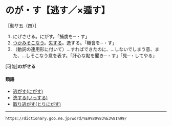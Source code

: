 # のが・す【逃す／×遁す】

［動サ五（四）］
1. にげさせる。にがす。「捕虜を─・す」
2. [つかみ](つかむ（掴む／攫む）)[そこなう](そこなう（損なう／害う）)。[失する](しっする（失する）)。逸する。「機會を─・す」
3. （動詞の連用形に付いて）…すればできたのに、…しないでしまう意、また、…しそこなう意を表す。「肝心な點を聞き─・す」「見─・してやる」
    

\[可能\]**のがせる**

#### 類語

-   [逃がす(にがす)](にがす（逃がす）)
-   [逸する(いっする)](https://dictionary.goo.ne.jp/word/%E9%80%B8%E3%81%99%E3%82%8B/#jn-13378)
-   [取り逃がす(とりにがす)](https://dictionary.goo.ne.jp/word/%E5%8F%96%E9%80%83%E3%81%8C%E3%81%99/#jn-161289)

---
`https://dictionary.goo.ne.jp/word/%E9%80%83%E3%81%99/`
